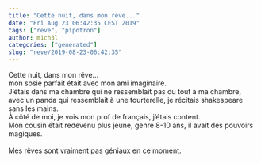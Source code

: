 ```yaml
---
title: "Cette nuit, dans mon rêve..."
date: "Fri Aug 23 06:42:35 CEST 2019"
tags: ["reve", "pipotron"]
author: m1ch3l
categories: ["generated"]
slug: "reve/2019-08-23-06:42:35"
---
```


Cette nuit, dans mon rêve...<br>
mon sosie parfait était avec mon ami imaginaire.<br>
J’étais dans ma chambre qui ne ressemblait pas du tout à ma chambre, avec un panda qui ressemblait à une tourterelle, je récitais shakespeare sans les mains.<br>
À côté de moi, je vois mon prof de français, j’étais content.<br>
Mon cousin était redevenu plus jeune, genre 8-10 ans, il avait des pouvoirs magiques.<br>
<br>
Mes rêves sont vraiment pas géniaux en ce moment.<br>
<br>
